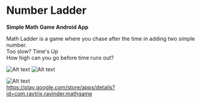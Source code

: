 # Number Ladder
<b>Simple Math Game Android App</b>

Math Ladder is a game where you chase after the time in adding two simple number. </br>
Too slow? Time's Up </br>
How high can you go before time runs out?

![Alt text](http://i.imgur.com/58pVRR2.png)
![Alt text](http://i.imgur.com/NDWTPKv.png)

![Alt text](http://i.imgur.com/QFw3JSs.png) </br>
https://play.google.com/store/apps/details?id=com.ravtrix.ravinder.mathgame


